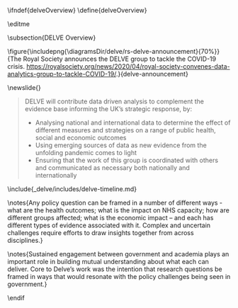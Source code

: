 \ifndef{delveOverview}
\define{delveOverview}

\editme

\subsection{DELVE Overview}

\figure{\includepng{\diagramsDir/delve/rs-delve-announcement}{70%}}{The Royal Society announces the DELVE group to tackle the COVID-19 crisis. <https://royalsociety.org/news/2020/04/royal-society-convenes-data-analytics-group-to-tackle-COVID-19/>.}{delve-announcement}

\newslide{}

> DELVE will contribute data driven analysis to complement the evidence base informing the UK’s strategic response, by:
>
> * Analysing national and international data to determine the effect of different measures and strategies on a range of public health, social and economic outcomes
> * Using emerging sources of data as new evidence from the unfolding pandemic comes to light
> * Ensuring that the work of this group is coordinated with others and communicated as necessary both nationally and internationally

\include{_delve/includes/delve-timeline.md}

\notes{Any policy question can be framed in a number of different
ways - what are the health outcomes; what is the impact on NHS
capacity; how are different groups affected; what is the economic
impact – and each has different types of evidence associated with
it. Complex and uncertain challenges require efforts to draw insights
together from across disciplines.}

\notes{Sustained engagement between government and academia plays an
important role in building mutual understanding about what each can
deliver. Core to Delve’s work was the intention that research
questions be framed in ways that would resonate with the policy
challenges being seen in government.}


\endif
